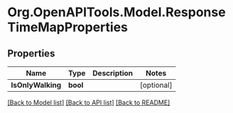 # Org.OpenAPITools.Model.ResponseTimeMapProperties

## Properties

Name | Type | Description | Notes
------------ | ------------- | ------------- | -------------
**IsOnlyWalking** | **bool** |  | [optional] 

[[Back to Model list]](../README.md#documentation-for-models) [[Back to API list]](../README.md#documentation-for-api-endpoints) [[Back to README]](../README.md)

